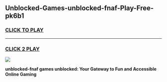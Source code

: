 
## Unblocked-Games-unblocked-fnaf-Play-Free-pk6b1
<h3>
<a href="https://premium76.site?title=unblocked-fnaf&ref=18A">CLICK TO PLAY</a></h3>
<hr>

<h3>
<a href="https://premium76.site?title=unblocked-fnaf&ref=18A">CLICK 2 PLAY</a>
  
</h3>

<a href="https://premium76.site?title=unblocked-fnaf&ref=18A"><img src="https://clearcache.store/games.png"></a>


**unblocked-fnaf games unblocked: Your Gateway to Fun and Accessible Online Gaming**
